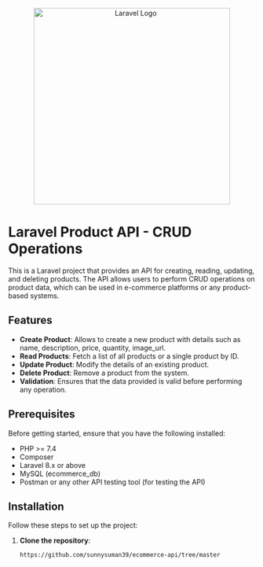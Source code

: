 <p align="center"><a href="https://laravel.com" target="_blank"><img src="https://raw.githubusercontent.com/laravel/art/master/logo-lockup/5%20SVG/2%20CMYK/1%20Full%20Color/laravel-logolockup-cmyk-red.svg" width="400" alt="Laravel Logo"></a></p>

# Laravel Product API - CRUD Operations

This is a Laravel project that provides an API for creating, reading, updating, and deleting products. The API allows users to perform CRUD operations on product data, which can be used in e-commerce platforms or any product-based systems.

## Features

- **Create Product**: Allows to create a new product with details such as name, description, price, quantity, image_url.
- **Read Products**: Fetch a list of all products or a single product by ID.
- **Update Product**: Modify the details of an existing product.
- **Delete Product**: Remove a product from the system.
- **Validation**: Ensures that the data provided is valid before performing any operation.

## Prerequisites

Before getting started, ensure that you have the following installed:

- PHP >= 7.4
- Composer
- Laravel 8.x or above
- MySQL (ecommerce_db)
- Postman or any other API testing tool (for testing the API)

## Installation

Follow these steps to set up the project:

1. **Clone the repository**:
   ```bash
   https://github.com/sunnysuman39/ecommerce-api/tree/master

